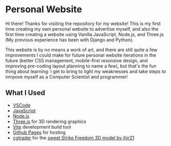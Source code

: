 # Personal Website

Hi there! Thanks for visiting the repository for my website! This is my first time creating my own personal website to advertise myself, and also the first time creating a website using Vanilla JavaScript, Node.js, and Three.js (My previous experience has been with Django and Python).

This website is by no means a work of art, and there are still quite a few improvements I could make for future personal website iterations in the future (better CSS management, mobile-first resonsive design, and improving pre-coding layout planning to name a few), but that's the fun thing about learning: I get to bring to light my weaknesses and take steps to imrpove myself as a Computer Scientist and programmer!

## What I Used
  - [VSCode](https://code.visualstudio.com/)
  - [JavaScript](https://www.javascript.com/)
  - [Node.js](https://nodejs.org/en/)
  - [Three.js](https://threejs.org/) for 3D rendering graphics
  - [Vite](https://vitejs.dev/) development build tool
  - [Github Pages](https://pages.github.com/) for hosting
  - [cgtrader](https://www.cgtrader.com/) for the [sweet Strike Freedom 3D model by ihir21](https://www.cgtrader.com/3d-models/character/fantasy-character/strike-gundam-f8fde538-914a-46ce-8f2b-526beb455be4) 